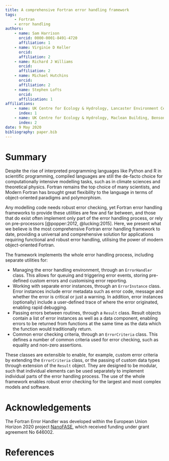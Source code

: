 ```yaml
---
title: A comprehensive Fortran error handling framework
tags:
    - Fortran
    - error handling
authors:
    - name: Sam Harrison
      orcid: 0000-0001-8491-4720 
      affiliation: 1
    - name: Virginie D Keller
      orcid:
      affiliation: 2
    - name: Richard J Williams
      orcid: 
      affiliation: 2
    - name: Michael Hutchins
      orcid:
      affiliation: 2
    - name: Stephen Lofts
      orcid:
      affilication: 1
affiliations:
    - name: UK Centre for Ecology & Hydrology, Lancaster Environment Centre, Library Avenue, Bailrigg, Lancaster, LA1 4AP, UK
      index: 1
    - name: UK Centre for Ecology & Hydrology, Maclean Building, Benson Lane, Crowmarsh Gifford, Wallingford, OX10 8BB, UK
      index: 2
date: 9 May 2020
bibliography: paper.bib
---
```


# Summary

Despite the rise of interpreted programming languages like Python and R in scientific programming, compiled languages are still the de-facto choice for computationally intensive modelling tasks, such as in climate sciences and theoretical physics. Fortran remains the top choice of many scientists, and Modern Fortran has brought great flexibility to the language in terms of object-oriented paradigms and polymorphism.

Any modelling code needs robust error checking, yet Fortran error handling frameworks to provide these utilities are few and far between, and those that do exist often implement only part of the error handling process, or rely on pre-processors [@popper:2012, @lucking:2015]. Here, we present what we believe is the most comprehensive Fortran error handling framework to date, providing a universal and comprehensive solution for applications requiring functional and robust error handling, utilising the power of modern object-oriented Fortran.

The framework implements the whole error handling process, including separate utilities for:
- Managing the error handling environment, through an `ErrorHandler` class. This allows for queuing and triggering error events, storing pre-defined custom errors and customising error reporting.
- Working with separate error instances, through an `ErrorInstance` class. Error instances include error metadata such as error code, message and whether the error is critical or just a warning. In addition, error instances (optionally) include a user-defined trace of where the error originated, enabling rapid debugging.
- Passing errors between routines, through a `Result` class. Result objects contain a list of error instances as well as a data component, enabling errors to be returned from functions at the same time as the data which the function would traditionally return.
- Common error checking criteria, through an `ErrorCriteria` class. This defines a number of common criteria used for error checking, such as equality and non-zero assertions.

These classes are extensible to enable, for example, custom error criteria by extending the `ErrorCriteria` class, or the passing of custom data types through extension of the `Result` object. They are designed to be modular, such that individual elements can be used separately to implement individual parts of the error handling process. The use of the whole framework enables robust error checking for the largest and most complex models and software.

# Acknowledgements

The Fortran Error Handler was developed within the European Union Horizon 2020 project [NanoFASE](http://nanofase.eu/), which received funding under grant agreement No 646002.

# References
